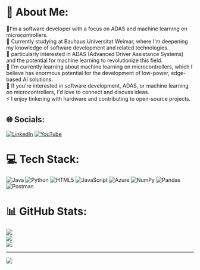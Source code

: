 # 💫 About Me:
🔭I'm a software developer with a focus on ADAS and machine learning on microcontrollers.<br>👯 Currently studying at Bauhaus Universitat Weimar, where I'm deepening my knowledge of software development and related technologies.<br>🤝 particularly interested in ADAS (Advanced Driver Assistance Systems) and the potential for machine learning to revolutionize this field.<br>🌱 I'm currently learning about machine learning on microcontrollers, which I believe has enormous potential for the development of low-power, edge-based AI solutions.<br>💬 If you're interested in software development, ADAS, or machine learning on microcontrollers, I'd love to connect and discuss ideas.<br>⚡ I enjoy tinkering with hardware and contributing to open-source projects.


## 🌐 Socials:
[![LinkedIn](https://img.shields.io/badge/LinkedIn-%230077B5.svg?logo=linkedin&logoColor=white)](https://linkedin.com/in/https://www.linkedin.com/in/darshan-dodamani-74b236149/) [![YouTube](https://img.shields.io/badge/YouTube-%23FF0000.svg?logo=YouTube&logoColor=white)](https://youtube.com/@@darshandodamani6682) 

# 💻 Tech Stack:
![Java](https://img.shields.io/badge/java-%23ED8B00.svg?style=plastic&logo=java&logoColor=white) ![Python](https://img.shields.io/badge/python-3670A0?style=plastic&logo=python&logoColor=ffdd54) ![HTML5](https://img.shields.io/badge/html5-%23E34F26.svg?style=plastic&logo=html5&logoColor=white) ![JavaScript](https://img.shields.io/badge/javascript-%23323330.svg?style=plastic&logo=javascript&logoColor=%23F7DF1E) ![Azure](https://img.shields.io/badge/azure-%230072C6.svg?style=plastic&logo=azure-devops&logoColor=white) ![NumPy](https://img.shields.io/badge/numpy-%23013243.svg?style=plastic&logo=numpy&logoColor=white) ![Pandas](https://img.shields.io/badge/pandas-%23150458.svg?style=plastic&logo=pandas&logoColor=white) ![Postman](https://img.shields.io/badge/Postman-FF6C37?style=plastic&logo=postman&logoColor=white)
# 📊 GitHub Stats:
![](https://github-readme-stats.vercel.app/api?username=darshandodamani&theme=dark&hide_border=false&include_all_commits=true&count_private=true)<br/>
![](https://github-readme-streak-stats.herokuapp.com/?user=darshandodamani&theme=dark&hide_border=false)<br/>
![](https://github-readme-stats.vercel.app/api/top-langs/?username=darshandodamani&theme=dark&hide_border=false&include_all_commits=true&count_private=true&layout=compact)

---
[![](https://visitcount.itsvg.in/api?id=darshandodamani&icon=0&color=0)](https://visitcount.itsvg.in)

<!-- Proudly created with GPRM ( https://gprm.itsvg.in ) -->

